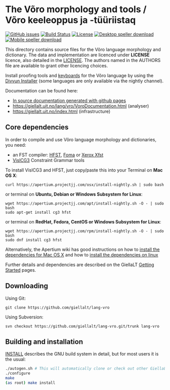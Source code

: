  The Võro morphology and tools / Võro keeleoppus ja -tüüriistaq
================================================================

[![GitHub issues](https://img.shields.io/github/issues-raw/giellalt/lang-vro)](https://github.com/giellalt/lang-vro/issues)
[![Build Status](https://divvun-tc.thetc.se/api/github/v1/repository/giellalt/lang-vro/main/badge.svg)](https://github.com/giellalt/lang-vro/actions)
[![License](https://img.shields.io/github/license/giellalt/lang-vro)](https://github.com/giellalt/lang-vro/blob/main/LICENSE)
[![Desktop speller download](https://img.shields.io/badge/download%40latest-desktop--bhfst-brightgreen)](https://pahkat.uit.no/main/download/speller-vro?platform=desktop&channel=nightly)
[![Mobile speller download](https://img.shields.io/badge/download%40latest-mobile--bhfst-brightgreen)](https://pahkat.uit.no/main/download/speller-vro?platform=mbile&channel=nightly)

This directory contains source files for the Võro language morphology
and dictionary. The data and implementation are licenced under __LICENSE__
licence, also detailed in the
[LICENSE](https://github.com/giellalt/lang-vro/blob/main/LICENSE). The
authors named in the AUTHORS file are available to grant other licencing choices.

Install proofing tools and [keyboards](https://github.com/giellalt/keyboard-vro)
for the Võro language by using the [Divvun Installer](http://divvun.no)
(some languages are only available via the nightly channel).

Documentation can be found here:

- [In source documentation generated with github
   pages](https://gilellalt.github.io/lang-vro/)
- https://giellalt.uit.no/lang/vro/VoroDocumentation.html (analyser)
- https://giellalt.uit.no/index.html (infrastructure)

Core dependencies
-----------------

In order to compile and use Võro language morphology and
dictionaries, you need:

- an FST compiler: [HFST](https://github.com/hfst/hfst), [Foma](https://github.com/mhulden/foma) or [Xerox Xfst](https://web.stanford.edu/~laurik/fsmbook/home.html)
- [VislCG3](https://visl.sdu.dk/svn/visl/tools/vislcg3/trunk) Constraint Grammar tools

To install VislCG3 and HFST, just copy/paste this into your Terminal on **Mac OS X**:

```
curl https://apertium.projectjj.com/osx/install-nightly.sh | sudo bash
```

or terminal on **Ubuntu, Debian or Windows Subsystem for Linux**:

```
wget https://apertium.projectjj.com/apt/install-nightly.sh -O - | sudo bash
sudo apt-get install cg3 hfst
```

or terminal on **RedHat, Fedora, CentOS or Windows Subsystem for Linux**:

```
wget https://apertium.projectjj.com/rpm/install-nightly.sh -O - | sudo bash
sudo dnf install cg3 hfst
```

Alternatively, the Apertium wiki has good instructions on how to [install the dependencies for Mac
OS X](https://wiki.apertium.org/wiki/Apertium_on_Mac_OS_X) and how to [install
the dependencies on
linux](https://wiki.apertium.org/wiki/Installation_of_grammar_libraries)

Further details and dependencies are described on the GiellaLT [Getting Started](https://giellalt.uit.no/infra/GettingStarted.html) pages.

Downloading
-----------

Using Git:
```
git clone https://github.com/giellalt/lang-vro
```

Using Subversion:
```
svn checkout https://github.com/giellalt/lang-vro.git/trunk lang-vro
```

Building and installation
-------------------------

[INSTALL](https://github.com/giellalt/lang-vro/blob/main/INSTALL)
describes the GNU build system in detail, but for most users it is the usual:

```sh
./autogen.sh # This will automatically clone or check out other GiellaLT dependencies
./configure
make
(as root) make install
```
